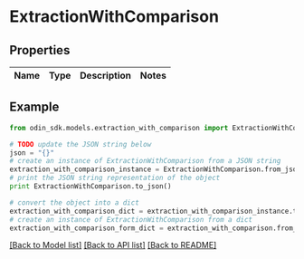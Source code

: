 # ExtractionWithComparison


## Properties

Name | Type | Description | Notes
------------ | ------------- | ------------- | -------------

## Example

```python
from odin_sdk.models.extraction_with_comparison import ExtractionWithComparison

# TODO update the JSON string below
json = "{}"
# create an instance of ExtractionWithComparison from a JSON string
extraction_with_comparison_instance = ExtractionWithComparison.from_json(json)
# print the JSON string representation of the object
print ExtractionWithComparison.to_json()

# convert the object into a dict
extraction_with_comparison_dict = extraction_with_comparison_instance.to_dict()
# create an instance of ExtractionWithComparison from a dict
extraction_with_comparison_form_dict = extraction_with_comparison.from_dict(extraction_with_comparison_dict)
```
[[Back to Model list]](../README.md#documentation-for-models) [[Back to API list]](../README.md#documentation-for-api-endpoints) [[Back to README]](../README.md)


